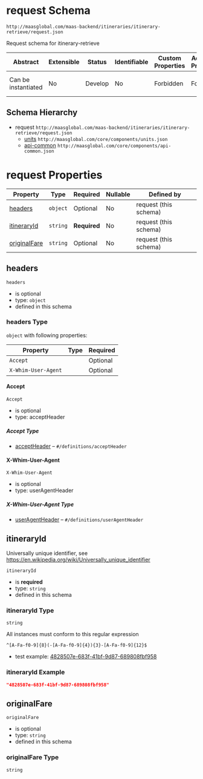 # request Schema

```
http://maasglobal.com/maas-backend/itineraries/itinerary-retrieve/request.json
```

Request schema for itinerary-retrieve

| Abstract            | Extensible | Status  | Identifiable | Custom Properties | Additional Properties | Defined In                                                               |
| ------------------- | ---------- | ------- | ------------ | ----------------- | --------------------- | ------------------------------------------------------------------------ |
| Can be instantiated | No         | Develop | No           | Forbidden         | Forbidden             | [maas-backend/itineraries/itinerary-retrieve/request.json](request.json) |

## Schema Hierarchy

- request `http://maasglobal.com/maas-backend/itineraries/itinerary-retrieve/request.json`
  - [units](../../../core/components/units.md) `http://maasglobal.com/core/components/units.json`
  - [api-common](../../../core/components/api-common.md) `http://maasglobal.com/core/components/api-common.json`

# request Properties

| Property                      | Type     | Required     | Nullable | Defined by            |
| ----------------------------- | -------- | ------------ | -------- | --------------------- |
| [headers](#headers)           | `object` | Optional     | No       | request (this schema) |
| [itineraryId](#itineraryid)   | `string` | **Required** | No       | request (this schema) |
| [originalFare](#originalfare) | `string` | Optional     | No       | request (this schema) |

## headers

`headers`

- is optional
- type: `object`
- defined in this schema

### headers Type

`object` with following properties:

| Property            | Type | Required |
| ------------------- | ---- | -------- |
| `Accept`            |      | Optional |
| `X-Whim-User-Agent` |      | Optional |

#### Accept

`Accept`

- is optional
- type: acceptHeader

##### Accept Type

- [acceptHeader](api-common.md) – `#/definitions/acceptHeader`

#### X-Whim-User-Agent

`X-Whim-User-Agent`

- is optional
- type: userAgentHeader

##### X-Whim-User-Agent Type

- [userAgentHeader](api-common.md) – `#/definitions/userAgentHeader`

## itineraryId

Universally unique identifier, see https://en.wikipedia.org/wiki/Universally_unique_identifier

`itineraryId`

- is **required**
- type: `string`
- defined in this schema

### itineraryId Type

`string`

All instances must conform to this regular expression

```regex
^[A-Fa-f0-9]{8}(-[A-Fa-f0-9]{4}){3}-[A-Fa-f0-9]{12}$
```

- test example:
  [4828507e-683f-41bf-9d87-689808fbf958](<https://regexr.com/?expression=%5E%5BA-Fa-f0-9%5D%7B8%7D(-%5BA-Fa-f0-9%5D%7B4%7D)%7B3%7D-%5BA-Fa-f0-9%5D%7B12%7D%24&text=4828507e-683f-41bf-9d87-689808fbf958>)

### itineraryId Example

```json
"4828507e-683f-41bf-9d87-689808fbf958"
```

## originalFare

`originalFare`

- is optional
- type: `string`
- defined in this schema

### originalFare Type

`string`
